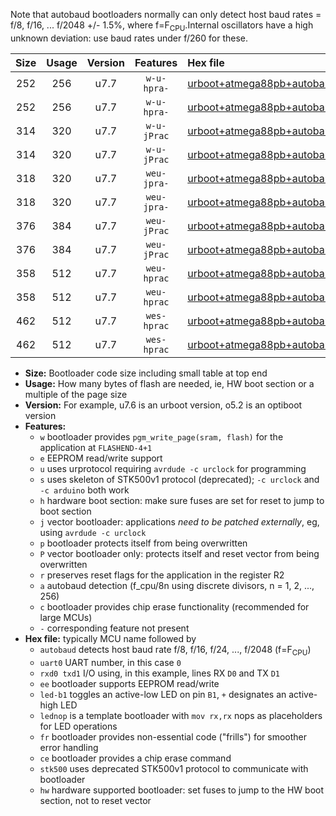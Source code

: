 Note that autobaud bootloaders normally can only detect host baud rates = f/8, f/16, ... f/2048 +/- 1.5%, where f=F<sub>CPU</sub>.Internal oscillators have a high unknown deviation: use baud rates under f/260 for these.

|Size|Usage|Version|Features|Hex file|
|:-:|:-:|:-:|:-:|:--|
|252|256|u7.7|`w-u-hpra-`|[urboot+atmega88pb+autobaud_uart0_rxd0_txd1_led+b5_hw.hex](https://raw.githubusercontent.com/stefanrueger/urboot.hex/main/mcus/atmega88pb/autobaud/urboot+atmega88pb+autobaud_uart0_rxd0_txd1_led+b5_hw.hex)|
|252|256|u7.7|`w-u-hpra-`|[urboot+atmega88pb+autobaud_uart0_rxd0_txd1_lednop_hw.hex](https://raw.githubusercontent.com/stefanrueger/urboot.hex/main/mcus/atmega88pb/autobaud/urboot+atmega88pb+autobaud_uart0_rxd0_txd1_lednop_hw.hex)|
|314|320|u7.7|`w-u-jPrac`|[urboot+atmega88pb+autobaud_uart0_rxd0_txd1_led+b5_fr_ce.hex](https://raw.githubusercontent.com/stefanrueger/urboot.hex/main/mcus/atmega88pb/autobaud/urboot+atmega88pb+autobaud_uart0_rxd0_txd1_led+b5_fr_ce.hex)|
|314|320|u7.7|`w-u-jPrac`|[urboot+atmega88pb+autobaud_uart0_rxd0_txd1_lednop_fr_ce.hex](https://raw.githubusercontent.com/stefanrueger/urboot.hex/main/mcus/atmega88pb/autobaud/urboot+atmega88pb+autobaud_uart0_rxd0_txd1_lednop_fr_ce.hex)|
|318|320|u7.7|`weu-jpra-`|[urboot+atmega88pb+autobaud_uart0_rxd0_txd1_ee_led+b5.hex](https://raw.githubusercontent.com/stefanrueger/urboot.hex/main/mcus/atmega88pb/autobaud/urboot+atmega88pb+autobaud_uart0_rxd0_txd1_ee_led+b5.hex)|
|318|320|u7.7|`weu-jpra-`|[urboot+atmega88pb+autobaud_uart0_rxd0_txd1_ee_lednop.hex](https://raw.githubusercontent.com/stefanrueger/urboot.hex/main/mcus/atmega88pb/autobaud/urboot+atmega88pb+autobaud_uart0_rxd0_txd1_ee_lednop.hex)|
|376|384|u7.7|`weu-jPrac`|[urboot+atmega88pb+autobaud_uart0_rxd0_txd1_ee_led+b5_fr_ce.hex](https://raw.githubusercontent.com/stefanrueger/urboot.hex/main/mcus/atmega88pb/autobaud/urboot+atmega88pb+autobaud_uart0_rxd0_txd1_ee_led+b5_fr_ce.hex)|
|376|384|u7.7|`weu-jPrac`|[urboot+atmega88pb+autobaud_uart0_rxd0_txd1_ee_lednop_fr_ce.hex](https://raw.githubusercontent.com/stefanrueger/urboot.hex/main/mcus/atmega88pb/autobaud/urboot+atmega88pb+autobaud_uart0_rxd0_txd1_ee_lednop_fr_ce.hex)|
|358|512|u7.7|`weu-hprac`|[urboot+atmega88pb+autobaud_uart0_rxd0_txd1_ee_led+b5_fr_ce_hw.hex](https://raw.githubusercontent.com/stefanrueger/urboot.hex/main/mcus/atmega88pb/autobaud/urboot+atmega88pb+autobaud_uart0_rxd0_txd1_ee_led+b5_fr_ce_hw.hex)|
|358|512|u7.7|`weu-hprac`|[urboot+atmega88pb+autobaud_uart0_rxd0_txd1_ee_lednop_fr_ce_hw.hex](https://raw.githubusercontent.com/stefanrueger/urboot.hex/main/mcus/atmega88pb/autobaud/urboot+atmega88pb+autobaud_uart0_rxd0_txd1_ee_lednop_fr_ce_hw.hex)|
|462|512|u7.7|`wes-hprac`|[urboot+atmega88pb+autobaud_uart0_rxd0_txd1_ee_led+b5_fr_ce_stk500_hw.hex](https://raw.githubusercontent.com/stefanrueger/urboot.hex/main/mcus/atmega88pb/autobaud/urboot+atmega88pb+autobaud_uart0_rxd0_txd1_ee_led+b5_fr_ce_stk500_hw.hex)|
|462|512|u7.7|`wes-hprac`|[urboot+atmega88pb+autobaud_uart0_rxd0_txd1_ee_lednop_fr_ce_stk500_hw.hex](https://raw.githubusercontent.com/stefanrueger/urboot.hex/main/mcus/atmega88pb/autobaud/urboot+atmega88pb+autobaud_uart0_rxd0_txd1_ee_lednop_fr_ce_stk500_hw.hex)|

- **Size:** Bootloader code size including small table at top end
- **Usage:** How many bytes of flash are needed, ie, HW boot section or a multiple of the page size
- **Version:** For example, u7.6 is an urboot version, o5.2 is an optiboot version
- **Features:**
  + `w` bootloader provides `pgm_write_page(sram, flash)` for the application at `FLASHEND-4+1`
  + `e` EEPROM read/write support
  + `u` uses urprotocol requiring `avrdude -c urclock` for programming
  + `s` uses skeleton of STK500v1 protocol (deprecated); `-c urclock` and `-c arduino` both work
  + `h` hardware boot section: make sure fuses are set for reset to jump to boot section
  + `j` vector bootloader: applications *need to be patched externally*, eg, using `avrdude -c urclock`
  + `p` bootloader protects itself from being overwritten
  + `P` vector bootloader only: protects itself and reset vector from being overwritten
  + `r` preserves reset flags for the application in the register R2
  + `a` autobaud detection (f_cpu/8n using discrete divisors, n = 1, 2, ..., 256)
  + `c` bootloader provides chip erase functionality (recommended for large MCUs)
  + `-` corresponding feature not present
- **Hex file:** typically MCU name followed by
  + `autobaud` detects host baud rate f/8, f/16, f/24, ..., f/2048 (f=F<sub>CPU</sub>)
  + `uart0` UART number, in this case `0`
  + `rxd0 txd1` I/O using, in this example, lines RX `D0` and TX `D1`
  + `ee` bootloader supports EEPROM read/write
  + `led-b1` toggles an active-low LED on pin `B1`, `+` designates an active-high LED
  + `lednop` is a template bootloader with `mov rx,rx` nops as placeholders for LED operations
  + `fr` bootloader provides non-essential code ("frills") for smoother error handling
  + `ce` bootloader provides a chip erase command
  + `stk500` uses deprecated STK500v1 protocol to communicate with bootloader
  + `hw` hardware supported bootloader: set fuses to jump to the HW boot section, not to reset vector
